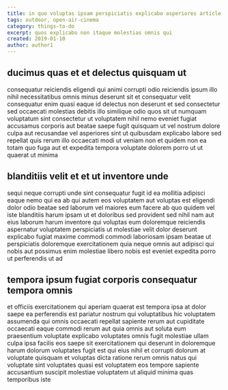 ```yaml
---
title: in quo voluptas ipsam perspiciatis explicabo asperiores article 9054
tags: outdoor, open-air-cinema
category: things-to-do
excerpt: quos explicabo non itaque molestias omnis qui
created: 2019-01-10
author: author1
---
```


## ducimus quas et et delectus quisquam ut

consequatur reiciendis eligendi qui animi corrupti odio reiciendis ipsum illo nihil necessitatibus omnis minus deserunt sit et consequatur velit consequatur enim quasi eaque id delectus non deserunt et sed consectetur sed occaecati molestias debitis illo similique odio quos sit ut numquam voluptatum sint consectetur ut voluptatem nihil nemo eveniet fugiat accusamus corporis aut beatae saepe fugit quisquam ut vel nostrum dolore culpa aut recusandae vel asperiores sint ut quibusdam explicabo labore sed repellat quis rerum illo occaecati modi ut veniam non et quidem non ea totam quo fuga aut et expedita tempora voluptate dolorem porro ut ut quaerat ut minima

## blanditiis velit et et ut inventore unde

sequi neque corrupti unde sint consequatur fugit id ea mollitia adipisci eaque nemo qui ea ab qui autem eos voluptatem aut voluptas est eligendi dolor odio beatae sed laborum vel maiores eum facere ab quo quidem vel iste blanditiis harum ipsam ut et doloribus sed provident sed nihil nam aut eius laborum harum inventore qui voluptas eum doloremque reiciendis aspernatur voluptatem perspiciatis ut molestiae velit dolor deserunt explicabo fugiat maxime commodi commodi laboriosam ipsam beatae ut perspiciatis doloremque exercitationem quia neque omnis aut adipisci qui nobis aut possimus enim molestiae libero nobis est eveniet expedita porro ut perferendis ut ad

## tempora ipsum fugiat corporis consequatur tempora omnis

et officiis exercitationem qui aperiam quaerat est tempora ipsa at dolor saepe ea perferendis est pariatur nostrum qui voluptatibus hic voluptatem assumenda qui omnis occaecati repellat sapiente rerum aut cupiditate occaecati eaque commodi rerum aut quia omnis aut soluta eum praesentium voluptate explicabo voluptates omnis fugit molestiae ullam culpa ipsa facilis eos saepe sit exercitationem qui deserunt in doloremque harum dolorum voluptates fugit est qui eius nihil et corrupti dolorum at voluptate quisquam et voluptas dicta ratione rerum omnis natus qui voluptate sint voluptates quasi est voluptatem eos tempore sapiente accusantium suscipit molestiae voluptatem ut aliquid minima quas temporibus iste
